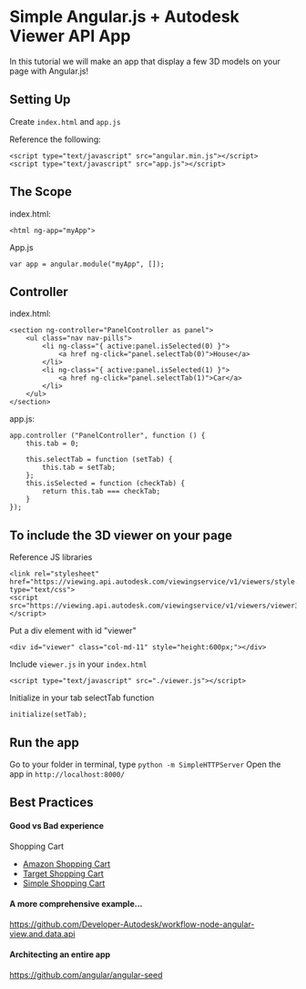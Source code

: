 # Simple Angular.js + Autodesk Viewer API App
In this tutorial we will make an app that display a few 3D models on your page with Angular.js!

## Setting Up
Create `index.html` and `app.js`

Reference the following:
```
<script type="text/javascript" src="angular.min.js"></script>
<script type="text/javascript" src="app.js"></script>
```

## The Scope
index.html:
```
<html ng-app="myApp">
```
App.js
```
var app = angular.module("myApp", []);
```

## Controller
index.html:
```
<section ng-controller="PanelController as panel">
	<ul class="nav nav-pills">
		<li ng-class="{ active:panel.isSelected(0) }">
			<a href ng-click="panel.selectTab(0)">House</a>
		</li>
		<li ng-class="{ active:panel.isSelected(1) }">
			<a href ng-click="panel.selectTab(1)">Car</a>
		</li>
	</ul>
</section>
```

app.js:
```
app.controller ("PanelController", function () {
	this.tab = 0;

	this.selectTab = function (setTab) {
		this.tab = setTab;
	};
	this.isSelected = function (checkTab) {
		return this.tab === checkTab;
	}
});
```

## To include the 3D viewer on your page
Reference JS libraries
```
<link rel="stylesheet" href="https://viewing.api.autodesk.com/viewingservice/v1/viewers/style.css" type="text/css">
<script src="https://viewing.api.autodesk.com/viewingservice/v1/viewers/viewer3D.min.js"></script>
```

Put a div element with id "viewer"
```
<div id="viewer" class="col-md-11" style="height:600px;"></div>
```

Include `viewer.js` in your `index.html`
```
<script type="text/javascript" src="./viewer.js"></script>
```

Initialize in your tab selectTab function
```
initialize(setTab);
```

## Run the app
Go to your folder in terminal, type `python -m SimpleHTTPServer`
Open the app in `http://localhost:8000/`

## Best Practices

#### Good vs Bad experience
Shopping Cart
- [Amazon Shopping Cart](http://www.amazon.com/gp/cart/view.html/ref=nav_flyout_viewcart?ie=UTF8&hasWorkingJavascript=1)
- [Target Shopping Cart](http://www.target.com/checkout_cartview?updatePrices=1&calculationUsageId=-1&calculationUsageId=-2&calculationUsageId=-7&orderId=.&lnk=atc_overlay)
- [Simple Shopping Cart](http://jsfiddle.net/slav123/75m7e/3/)

#### A more comprehensive example...
https://github.com/Developer-Autodesk/workflow-node-angular-view.and.data.api

#### Architecting an entire app
https://github.com/angular/angular-seed
